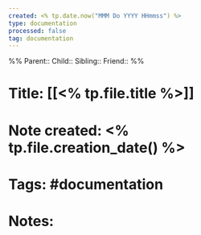 ```yaml
---
created: <% tp.date.now("MMM Do YYYY HHmmss") %>
type: documentation
processed: false
tag: documentation
---
```


%%
Parent:: 
Child::
Sibling::
Friend::
%%

# Title: [[<% tp.file.title %>]]

# Note created: <% tp.file.creation_date() %>

# Tags: #documentation

# Notes:



